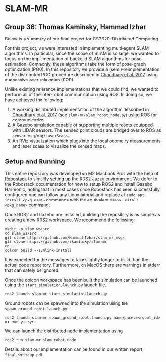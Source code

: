 # SLAM-MR

## Group 36: Thomas Kaminsky, Hammad Izhar

Below is a summary of our final project for CS2620: Distributed Computing.

For this project, we were interested in implementing multi-agent SLAM algorithms. In particular, since the scope of SLAM is so large, we wanted to focus on the implementation of backend SLAM algorithms for pose estimation. Commonly, these algorithms take the form of pose-graph optimization (PGO). In this repository we provide a (semi)-reimplementation of the distributed PGO procedure described in [Choudhary et al. 2017](https://arxiv.org/abs/1702.03435) using successive over-relaxation (SOR).

Unlike existing reference implementations that we could find, we wanted to perform all of the inter-robot communication using ROS. In doing so, we have achieved the following:

1. A working distributed implementation of the algorithm described in [Choudhary et al. 2017](https://arxiv.org/abs/1702.03435) (see `slam-mr/slam_robot_node.py`) using ROS for communication
2. A Gazebo simulation capable of supporting multiple robots equipped with LIDAR sensors. The sensed point clouds are bridged over to ROS as `sensor_msg/msg/LaserScans`.
3. An RViz visualization which plugs into the local odometry measurements and laser scans to visualize the sensed maps.

## Setup and Running

This entire repository was developed on M2 Macbook Pros with the help of [Robostack](https://robostack.github.io/GettingStarted.html#__tabbed_1_1) to simplify setting up the ROS2 Jazzy environment. We defer to the Robostack documentation for how to setup ROS2 and install Gazebo Harmonic, noting that in most cases once Robostack has been successfully configured one can follow any Linux tutorial and replace all `sudo apt install <pkg_name>` commands with the equivalent `mamba install <pkg_name>` command.

Once ROS2 and Gazebo are installed, building the repository is as simple as creating a new ROS2 workspace. We recommend the following:

```
mkdir -p slam_ws/src
cd slam_ws/src
git clone https://github.com/Hammad-Izhar/slam_mr_msgs
git clone https://github.com/tkaminsky/slam-mr
cd ..
colcon build --symlink-install
```

It is expected for the messages to take slightly longer to build than the actual code repository. Furthermore, on MacOS there are warnings in stderr that can safely be ignored.

Once the colcon workspace has been built the simulation can be launched using the `start_simulation.launch.py` launch file.

```
ros2 launch slam-mr start_simulation.launch.py
```

Ground robots can be spawned into the simulation using the `spawn_ground_robot.launch.py`:

```
ros2 launch slam-mr spawn_ground_robot.launch.py namespace:=<robot_id> x:=<x> y:=<y>
```

We can launch the distributed node implementation using

```
ros2 run slam-mr slam_robot_node
```

Details about our implementation can be found in our written report, `final_writeup.pdf`.
